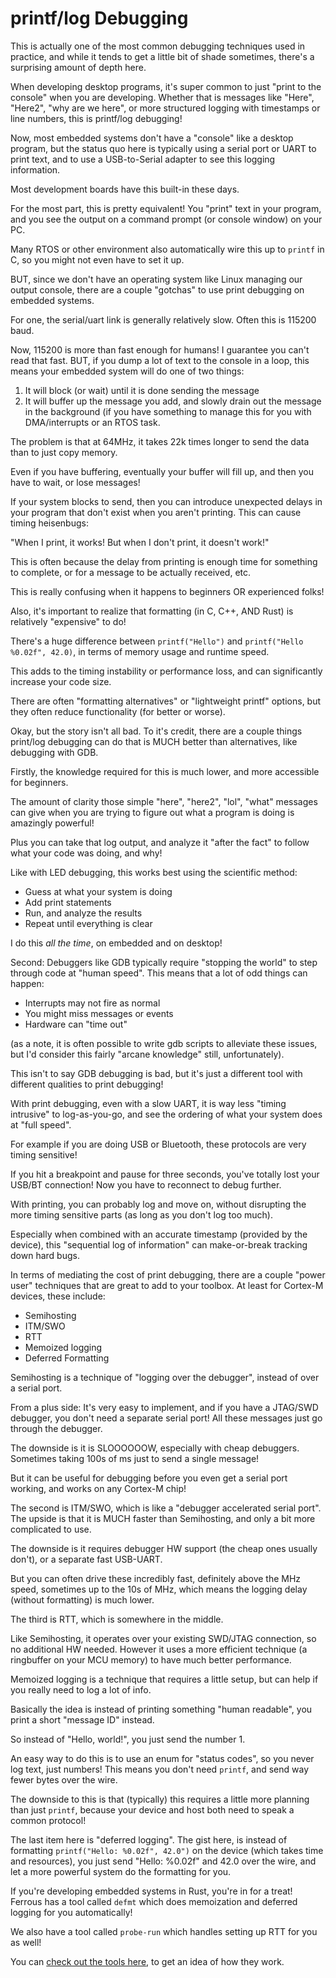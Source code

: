 # printf/log Debugging

This is actually one of the most common debugging techniques used in practice, and while it tends to get a little bit of shade sometimes, there's a surprising amount of depth here.

When developing desktop programs, it's super common to just "print to the console" when you are developing. Whether that is messages like "Here", "Here2", "why are we here", or more structured logging with timestamps or line numbers, this is printf/log debugging!

Now, most embedded systems don't have a "console" like a desktop program, but the status quo here is typically using a serial port or UART to print text, and to use a USB-to-Serial adapter to see this logging information.

Most development boards have this built-in these days.

For the most part, this is pretty equivalent! You "print" text in your program, and you see the output on a command prompt (or console window) on your PC.

Many RTOS or other environment also automatically wire this up to `printf` in C, so you might not even have to set it up.

BUT, since we don't have an operating system like Linux managing our output console, there are a couple "gotchas" to use print debugging on embedded systems.

For one, the serial/uart link is generally relatively slow. Often this is 115200 baud.

Now, 115200 is more than fast enough for humans! I guarantee you can't read that fast. BUT, if you dump a lot of text to the console in a loop, this means your embedded system will do one of two things:

1. It will block (or wait) until it is done sending the message
2. It will buffer up the message you add, and slowly drain out the message in the background (if you have something to manage this for you with DMA/interrupts or an RTOS task.

The problem is that at 64MHz, it takes 22k times longer to send the data than to just copy memory.

Even if you have buffering, eventually your buffer will fill up, and then you have to wait, or lose messages!

If your system blocks to send, then you can introduce unexpected delays in your program that don't exist when you aren't printing. This can cause timing heisenbugs:

"When I print, it works! But when I don't print, it doesn't work!"

This is often because the delay from printing is enough time for something to complete, or for a message to be actually received, etc.

This is really confusing when it happens to beginners OR experienced folks!

Also, it's important to realize that formatting (in C, C++, AND Rust) is relatively "expensive" to do!

There's a huge difference between `printf("Hello")` and `printf("Hello %0.02f", 42.0)`, in terms of memory usage and runtime speed.

This adds to the timing instability or performance loss, and can significantly increase your code size.

There are often "formatting alternatives" or "lightweight printf" options, but they often reduce functionality (for better or worse).

Okay, but the story isn't all bad. To it's credit, there are a couple things print/log debugging can do that is MUCH better than alternatives, like debugging with GDB.

Firstly, the knowledge required for this is much lower, and more accessible for beginners.

The amount of clarity those simple "here", "here2", "lol", "what" messages can give when you are trying to figure out what a program is doing is amazingly powerful!

Plus you can take that log output, and analyze it "after the fact" to follow what your code was doing, and why!

Like with LED debugging, this works best using the scientific method:

* Guess at what your system is doing
* Add print statements
* Run, and analyze the results
* Repeat until everything is clear

I do this *all the time*, on embedded and on desktop!

Second: Debuggers like GDB typically require "stopping the world" to step through code at "human speed". This means that a lot of odd things can happen:

* Interrupts may not fire as normal
* You might miss messages or events
* Hardware can "time out"

(as a note, it is often possible to write gdb scripts to alleviate these issues, but I'd consider this fairly "arcane knowledge" still, unfortunately).

This isn't to say GDB debugging is bad, but it's just a different tool with different qualities to print debugging!

With print debugging, even with a slow UART, it is way less "timing intrusive" to log-as-you-go, and see the ordering of what your system does at "full speed".

For example if you are doing USB or Bluetooth, these protocols are very timing sensitive!

If you hit a breakpoint and pause for three seconds, you've totally lost your USB/BT connection! Now you have to reconnect to debug further.

With printing, you can probably log and move on, without disrupting the more timing sensitive parts (as long as you don't log too much).

Especially when combined with an accurate timestamp (provided by the device), this "sequential log of information" can make-or-break tracking down hard bugs.

In terms of mediating the cost of print debugging, there are a couple "power user" techniques that are great to add to your toolbox. At least for Cortex-M devices, these include:

* Semihosting
* ITM/SWO
* RTT
* Memoized logging
* Deferred Formatting

Semihosting is a technique of "logging over the debugger", instead of over a serial port.

From a plus side: It's very easy to implement, and if you have a JTAG/SWD debugger, you don't need a separate serial port! All these messages just go through the debugger.

The downside is it is SLOOOOOOW, especially with cheap debuggers. Sometimes taking 100s of ms just to send a single message!

But it can be useful for debugging before you even get a serial port working, and works on any Cortex-M chip!

The second is ITM/SWO, which is like a "debugger accelerated serial port". The upside is that it is MUCH faster than Semihosting, and only a bit more complicated to use.

The downside is it requires debugger HW support (the cheap ones usually don't), or a separate fast USB-UART.

But you can often drive these incredibly fast, definitely above the MHz speed, sometimes up to the 10s of MHz, which means the logging delay (without formatting) is much lower.

The third is RTT, which is somewhere in the middle.

Like Semihosting, it operates over your existing SWD/JTAG connection, so no additional HW needed. However it uses a more efficient technique (a ringbuffer on your MCU memory) to have much better performance.

Memoized logging is a technique that requires a little setup, but can help if you really need to log a lot of info.

Basically the idea is instead of printing something "human readable", you print a short "message ID" instead.

So instead of "Hello, world!", you just send the number 1.

An easy way to do this is to use an enum for "status codes", so you never log text, just numbers! This means you don't need `printf`, and send way fewer bytes over the wire.

The downside to this is that (typically) this requires a little more planning than just `printf`, because your device and host both need to speak a common protocol!

The last item here is "deferred logging". The gist here, is instead of formatting `printf("Hello: %0.02f", 42.0")` on the device (which takes time and resources), you just send "Hello: %0.02f" and 42.0 over the wire, and let a more powerful system do the formatting for you.

If you're developing embedded systems in Rust, you're in for a treat! Ferrous has a tool called `defmt` which does memoization and deferred logging for you automatically!

We also have a tool called `probe-run` which handles setting up RTT for you as well!

You can [check out the tools here](https://knurling.ferrous-systems.com/tools/), to get an idea of how they work.
